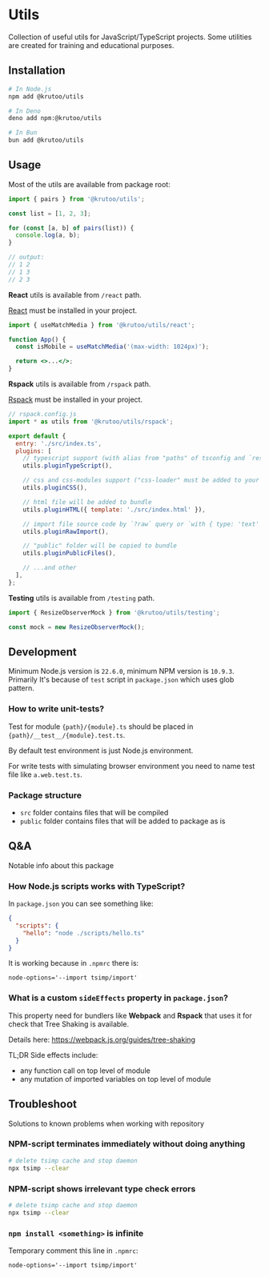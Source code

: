 # Utils

Collection of useful utils for JavaScript/TypeScript projects. Some utilities are created for training and educational purposes.

## Installation

```bash
# In Node.js
npm add @krutoo/utils

# In Deno
deno add npm:@krutoo/utils

# In Bun
bun add @krutoo/utils
```

## Usage

Most of the utils are available from package root:

```js
import { pairs } from '@krutoo/utils';

const list = [1, 2, 3];

for (const [a, b] of pairs(list)) {
  console.log(a, b);
}

// output:
// 1 2
// 1 3
// 2 3
```

**React** utils is available from `/react` path.

[React](https://react.dev/) must be installed in your project.

```jsx
import { useMatchMedia } from '@krutoo/utils/react';

function App() {
  const isMobile = useMatchMedia('(max-width: 1024px)');

  return <>...</>;
}
```

**Rspack** utils is available from `/rspack` path.

[Rspack](https://rspack.dev/) must be installed in your project.

```js
// rspack.config.js
import * as utils from '@krutoo/utils/rspack';

export default {
  entry: './src/index.ts',
  plugins: [
    // typescript support (with alias from "paths" of tsconfig and `resolve.alias` extending)
    utils.pluginTypeScript(),

    // css and css-modules support ("css-loader" must be added to your project)
    utils.pluginCSS(),

    // html file will be added to bundle
    utils.pluginHTML({ template: './src/index.html' }),

    // import file source code by `?raw` query or `with { type: 'text' }`
    utils.pluginRawImport(),

    // "public" folder will be copied to bundle
    utils.pluginPublicFiles(),

    // ...and other
  ],
};
```

**Testing** utils is available from `/testing` path.

```js
import { ResizeObserverMock } from '@krutoo/utils/testing';

const mock = new ResizeObserverMock();
```

## Development

Minimum Node.js version is `22.6.0`, minimum NPM version is `10.9.3`. Primarily It's because of `test` script in `package.json` which uses glob pattern.

### How to write unit-tests?

Test for module `{path}/{module}.ts` should be placed in `{path}/__test__/{module}.test.ts`.

By default test environment is just Node.js environment.

For write tests with simulating browser environment you need to name test file like `a.web.test.ts`.

### Package structure

- `src` folder contains files that will be compiled
- `public` folder contains files that will be added to package as is

## Q&A

Notable info about this package

### How Node.js scripts works with TypeScript?

In `package.json` you can see something like:

```json
{
  "scripts": {
    "hello": "node ./scripts/hello.ts"
  }
}
```

It is working because in `.npmrc` there is:

```
node-options='--import tsimp/import'
```

### What is a custom `sideEffects` property in `package.json`?

This property need for bundlers like **Webpack** and **Rspack** that uses it for check that Tree Shaking is available.

Details here: https://webpack.js.org/guides/tree-shaking

TL;DR Side effects include:

- any function call on top level of module
- any mutation of imported variables on top level of module

## Troubleshoot

Solutions to known problems when working with repository

### NPM-script terminates immediately without doing anything

```bash
# delete tsimp cache and stop daemon
npx tsimp --clear
```

### NPM-script shows irrelevant type check errors

```bash
# delete tsimp cache and stop daemon
npx tsimp --clear
```

### `npm install <something>` is infinite

Temporary comment this line in `.npmrc`:

```
node-options='--import tsimp/import'
```
